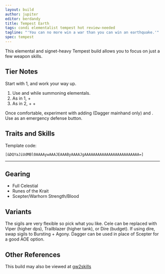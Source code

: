 ```yaml
---
layout: build
author: jupiter
editor: berdandy
title: Tempest Earth
tags: condi elementalist tempest hot review-needed
tagline: "'You can no more win a war than you can win an earthquake.'"
spec: tempest
---
```


This elemental and signet-heavy Tempest build allows you to focus on just a few weapon skills.

## Tier Notes

Start with 1, and work your way up.

1. Use <span data-aw2-key="1" data-aw2-skill="5500"></span> and <span data-aw2-key="5" data-aw2-skill="30336"></span> while summoning elementals.
2. As in 1, + <span data-aw2-key="2" data-aw2-skill="5695"></span>
3. As in 2, + <span data-aw2-key="F4" data-aw2-skill="29618"></span> + <span data-aw2-key="8" data-aw2-skill="5571"></span>

Once comfortable, experiment with adding <span data-aw2-key="3" data-aw2-skill="5559"></span> (Dagger mainhand only) and <span data-aw2-key="7" data-aw2-skill="5542"></span>. Use <span data-aw2-key="4" data-aw2-skill="29453"></span> as an emergency defense button.

## Traits and Skills

Template code:

`[&DQYaJiUdMBl0AAAAywAAAJEAAAByAAAAJgAAAAAAAAAAAAAAAAAAAAAAAAA=]`

---

<div
  data-armory-embed='skills'
  data-armory-ids='5503,5542,5571,5502,5666'
>
</div>
<div
  data-armory-embed='specializations'
  data-armory-ids='26,37,48'
  data-armory-26-traits='1507,275,287'
  data-armory-37-traits='253,257,238'
  data-armory-48-traits='1952,1902,1839'
>
</div>


## Gearing

- Full Celestial
- Runes of the Krait
- Scepter/Warhorn Strength/Blood

## Variants

The sigils are very flexible so pick what you like. Cele can be replaced with Viper (higher dps), Trailblazer (higher tank), or Dire (budget). If using dire, swap sigils to Bursting + Agony. Dagger can be used in place of Scepter for a good AOE option.

## Other References

This build may also be viewed at [gw2skills](http://en.gw2skills.net/editor/?PGgEsEWmB7ipxqYk4xc11yA-zxIY1ohvM6LBCsA8ZA-e)

